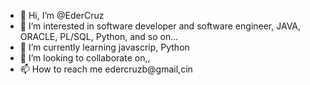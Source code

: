 - 👋 Hi, I’m @EderCruz
- 👀 I’m interested in software developer and software engineer, JAVA, ORACLE, PL/SQL, Python, and so on...
- 🌱 I’m currently learning javascrip, Python
- 💞️ I’m looking to collaborate on,,
- 📫 How to reach me edercruzb@gmail,cin

<!---
EderCruz/EderCruz is a ✨ special ✨ repository because its `README.md` (this file) appears on your GitHub profile.
You can click the Preview link to take a look at your changes.
--->
